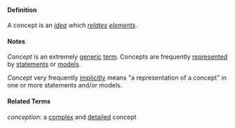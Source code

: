 #### Definition

A concept is an *[idea](https://github.com/gcassel/Modular-Organization-Terminology/blob/master/terms/idea.md) which [relates](https://github.com/gcassel/Modular-Organization-Terminology/blob/master/terms/relate.md) [elements](https://github.com/gcassel/Modular-Organization-Terminology/blob/master/terms/element.md)*.

#### Notes

*Concept* is an extremely [generic](https://github.com/gcassel/Modular-Organization-Terminology/blob/master/terms/generic.md) [term](https://github.com/gcassel/Modular-Organization-Terminology/blob/master/terms/term.md).  Concepts are frequently [represented](https://github.com/gcassel/Modular-Organization-Terminology/blob/master/terms/represent.md) by [statements](https://github.com/gcassel/Modular-Organization-Terminology/blob/master/terms/state.md) or [models](https://github.com/gcassel/Modular-Organization-Terminology/blob/master/terms/model.md).

*Concept* very frequently [implicitly](https://github.com/gcassel/Modular-Organization-Terminology/blob/master/terms/imply.md) means "a representation of a concept" in one or more statements and/or models.
		
#### Related Terms

*conception*:  a [complex](https://github.com/gcassel/Modular-Organization-Terminology/blob/master/terms/complex.md) and [detailed](https://github.com/gcassel/Modular-Organization-Terminology/blob/master/terms/detail.md) concept
